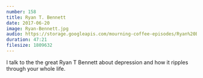 ```yaml
---
number: 158
title: Ryan T. Bennett
date: 2017-06-20
image: Ryan-Bennett.jpg
audio: https://storage.googleapis.com/mourning-coffee-episodes/Ryan%20Bennett%20Release.mp3
duration: 47:21
filesize: 1809632
---
```


I talk to the the great Ryan T Bennett about depression and how it ripples through your whole life.
